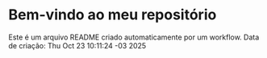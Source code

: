 # Bem-vindo ao meu repositório
Este é um arquivo README criado automaticamente por um workflow.
Data de criação: Thu Oct 23 10:11:24 -03 2025
